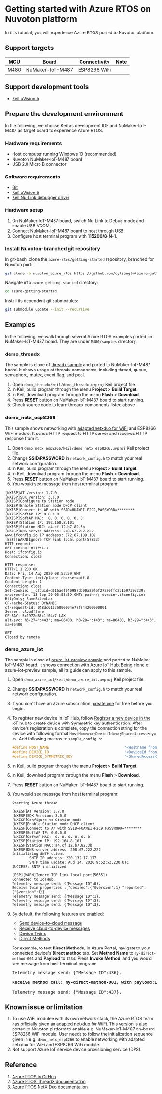 # Getting started with Azure RTOS on Nuvoton platform

In this tutorial, you will experience Azure RTOS ported to Nuvoton platform.

## Support targets

MCU         | Board                 | Connectivity      | Note
------------|-----------------------|-------------------|-------------------
M480        | NuMaker-IoT-M487      | ESP8266 WiFi      |

## Support development tools

-   [Keil uVision 5](http://www2.keil.com/mdk5/uvision/)

## Prepare the development environment

In the following, we choose Keil as development IDE and NuMaker-IoT-M487 as target board to experience Azure RTOS.

### Hardware requirements

-   Host computer running Windows 10 (recommended) 
-   [Nuvoton NuMaker-IoT-M487 board](https://direct.nuvoton.com/tw/numaker-iot-m487)
-   USB 2.0 Micro B connector

### Software requirements

-   [Git](https://git-scm.com/downloads)
-   [Keil uVision 5](http://www2.keil.com/mdk5/uvision/)
-   [Keil Nu-Link debugger driver](https://github.com/OpenNuvoton/Nuvoton_Tools)


### Hardware setup

1.  On NuMaker-IoT-M487 board, switch Nu-Link to Debug mode and enable USB VCOM.
1.  Connect NuMaker-IoT-M487 board to host through USB.
1.  Configure host terminal program with **115200/8-N-1**.

### Install Nuvoton-branched git repository

In git-bash, clone the `azure-rtos/getting-started` repository, branched for Nuvoton port:

```sh
git clone -b nuvoton_azure_rtos https://github.com/cyliangtw/azure-getting-started
```

Navigate into `azure-getting-started` directory:

```sh
cd azure-getting-started
```

Install its dependent git submodules:

```sh
git submodule update --init --recursive
```

## Examples

In the following, we walk through several Azure RTOS examples ported on NuMaker-IoT-M487 board.
They are under `M480/samples` directory.

### demo_threadx

The sample is clone of [threadx sample](https://github.com/azure-rtos/threadx/tree/master/samples) and ported to NuMaker-IoT-M487 board.
It shows usage of threadx components, including thread, queue, semaphore, mutex, event flag, and pool.

1.  Open `demo_threadx/keil/demo_threadx.uvproj` Keil project file.
1.  In Keil, build program through the menu **Project** > **Build Target**.
1.  In Keil, download program through the menu **Flash** > **Download**.
1.  Press **RESET** button on NuMaker-IoT-M487 board to start running.
1.  Check source code to learn threadx components listed above.

### demo_netx_esp8266

This sample shows networking with [adapted netxduo for WiFi](https://github.com/azure-rtos/getting-started/tree/master/STMicroelectronics/STM32L4_L4%2B/lib/netxduo) and ESP8266 WiFi module.
It sends HTTP request to HTTP server and receives HTTP response from it.

1.  Open `demo_netx_esp8266/keil/demo_netx_esp8266.uvproj` Keil project file.
1.  Change **SSID**/**PASSWORD** in `network_config.h` to match your real network configuration.
1.  In Keil, build program through the menu **Project** > **Build Target**.
1.  In Keil, download program through the menu **Flash** > **Download**.
1.  Press **RESET** button on NuMaker-IoT-M487 board to start running.
1.  You would see message from host termiinal program:

```
[NXESP]AT Version: 1.7.0
[NXESP]SDK Version: 3.0.0
[NXESP]Configure to Station mode
[NXESP]Enable Station mode DHCP client
[NXESP]Connect to AP with SSID=HUAWEI-F2C9,PASSWORD=********
[NXESP]SoftAP IP: 0.0.0.0
[NXESP]SoftAP MAC:  0. 0. 0. 0. 0. 0
[NXESP]Station IP: 192.168.8.101
[NXESP]Station MAC: a4.cf.12.b7.82.3b
[NXESP]DNS server address: 208.67.222.222
www.ifconfig.io IP address: 172.67.189.102
[ESP][WARN]Ignore TCP link local port(57803)
HTTP request:
GET /method HTTP/1.1
Host: ifconfig.io
Connection: close

HTTP response:
HTTP/1.1 200 OK
Date: Fri, 14 Aug 2020 08:53:59 GMT
Content-Type: text/plain; charset=utf-8
Content-Length: 4
Connection: close
Set-Cookie: __cfduid=d016aef040987dc00a29f6f27290ffc271597395239; expires=Sun, 13-Sep-20 08:53:59 GMT; path=/; domain=.ifconfig.io; HttpOnly; SameSite=Lax
CF-Cache-Status: DYNAMIC
cf-request-id: 048dc61b36000004e77f244200000001
Server: cloudflare
CF-RAY: 5c2972d85c1f04e7-LAX
alt-svc: h3-27=":443"; ma=86400, h3-28=":443"; ma=86400, h3-29=":443"; ma=86400

GET
Closed by remote
```

### demo_azure_iot

The sample is clone of [azure-iot-preview sample](https://github.com/azure-rtos/azure-iot-preview/tree/master/samples/sample_azure_iot_embedded_sdk) and ported to NuMaker-IoT-M487 board.
It shows connection with Azure IoT Hub.
Being clone of azure-iot-preview sample, all its guide can apply to this sample.

1.  Open `demo_azure_iot/keil/demo_azure_iot.uvproj` Keil project file.
1.  Change **SSID**/**PASSWORD** in `network_config.h` to match your real network configuration.
1.  If you don't have an Azure subscription, [create one](https://azure.microsoft.com/free) for free before you begin.
1.  To register new device in IoT Hub, follow [Register a new device in the IoT hub](https://docs.microsoft.com/en-us/azure/iot-hub/iot-hub-create-through-portal#register-a-new-device-in-the-iot-hub) to create device with Symmetric key authentication.
    After device's registration is complete, copy the connection string for the device with following format `HostName=<>;DeviceId=<>;SharedAccessKey=<>`.
    Add following macros to `sample_config.h`:

    ```C
    #define HOST_NAME                                   "<Hostname from connection string>"
    #define DEVICE_ID                                   "<DeviceId from connection string>"
    #define DEVICE_SYMMETRIC_KEY                        "<SharedAccessKey from connection string>"
    ```

1.  In Keil, build program through the menu **Project** > **Build Target**.
1.  In Keil, download program through the menu **Flash** > **Download**.
1.  Press **RESET** button on NuMaker-IoT-M487 board to start running.
1.  You would see message from host termiinal program:

    ```
    Starting Azure thread

    [NXESP]AT Version: 1.7.0
    [NXESP]SDK Version: 3.0.0
    [NXESP]Configure to Station mode
    [NXESP]Enable Station mode DHCP client
    [NXESP]Connect to AP with SSID=HUAWEI-F2C9,PASSWORD=********
    [NXESP]SoftAP IP: 0.0.0.0
    [NXESP]SoftAP MAC:  0. 0. 0. 0. 0. 0
    [NXESP]Station IP: 192.168.8.101
    [NXESP]Station MAC: a4.cf.12.b7.82.3b
    [NXESP]DNS server address: 208.67.222.222
    Initializing SNTP client
            SNTP IP address: 220.132.17.177
            SNTP time update: Aud 14, 2020 9:52:53.230 UTC
    SUCCESS: SNTP initialized
    
    [ESP][WARN]Ignore TCP link local port(56551)
    Connected to IoTHub.
    Telemetry message send: {"Message ID":0}.
    Receive twin properties :{"desired":{"$version":1},"reported":{"$version":1}}
    Telemetry message send: {"Message ID":1}.
    Telemetry message send: {"Message ID":2}.
    Telemetry message send: {"Message ID":3}.
    ```
1.  By default, the following features are enabled:
    -   [Send device-to-cloud message](https://docs.microsoft.com/en-us/azure/iot-hub/iot-hub-devguide-messages-d2c)
    -   [Receive cloud-to-device messages](https://docs.microsoft.com/en-us/azure/iot-hub/iot-hub-devguide-messages-c2d)
    -   [Device Twins](https://docs.microsoft.com/en-us/azure/iot-hub/iot-hub-devguide-device-twins)
    -   [Direct Methods](https://docs.microsoft.com/en-us/azure/iot-hub/iot-hub-devguide-direct-methods)

    For example, to test **Direct Methods**, in Azure Portal, navigate to your connected device's **Direct method** tab.
    Set **Method Name** to `my-direct-method-001` and **Payload** to `1234`.
    Press **Invoke Method**, and you would see message from host termiinal program:
    
    <pre>
    Telemetry message send: {"Message ID":436}.
    <b>
    Receive method call: my-direct-method-001, with payload:1234
    </b>
    Telemetry message send: {"Message ID":437}.
    </pre>

## Known issue or limitation

1.  To use WiFi modulee with its own network stack, the Azure RTOS team has officially given an [adapted netxduo for WiFi](https://github.com/azure-rtos/getting-started/tree/master/STMicroelectronics/STM32L4_L4%2B/lib/netxduo).
    This version is also ported to Nuvoton platform to enable e.g. NuMaker-IoT-M487 on-board ESP8266 WiFi module.
    User needs to follow the initialization sequence given in e.g. `demo_netx_esp8266` to enable networking with adapted netxduo for WiFi and ESP8266 WiFi module.
1.  Not support Azure IoT service device provisioning service (DPS).

## Reference

1.  [Azure RTOS in GitHub](https://github.com/azure-rtos)
1.  [Azure RTOS ThreadX documentation](https://docs.microsoft.com/en-us/azure/rtos/threadx/)
1.  [Azure RTOS NetX Duo documentation](https://docs.microsoft.com/en-us/azure/rtos/netx-duo/)
